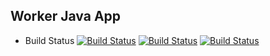 ## Worker Java App
  * Build Status
[![Build Status](https://586f3fb0f673.ngrok-free.app/buildStatus/icon?job=instavote%2Fworker-build)](https://586f3fb0f673.ngrok-free.app/job/instavote/job/worker-build/)
[![Build Status](https://586f3fb0f673.ngrok-free.app/buildStatus/icon?job=instavote%2Fworker-test&subject=UnitTest)](https://586f3fb0f673.ngrok-free.app/job/instavote/job/worker-test/)
[![Build Status](https://586f3fb0f673.ngrok-free.app/buildStatus/icon?job=instavote%2Fworker-package&subject=Package)](https://586f3fb0f673.ngrok-free.app/job/instavote/job/worker-package/)

